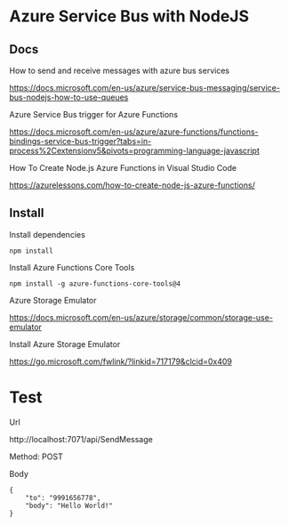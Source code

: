 # Azure Service Bus with NodeJS

## Docs

How to send and receive messages with azure bus services

https://docs.microsoft.com/en-us/azure/service-bus-messaging/service-bus-nodejs-how-to-use-queues

Azure Service Bus trigger for Azure Functions

https://docs.microsoft.com/en-us/azure/azure-functions/functions-bindings-service-bus-trigger?tabs=in-process%2Cextensionv5&pivots=programming-language-javascript

How To Create Node.js Azure Functions in Visual Studio Code

https://azurelessons.com/how-to-create-node-js-azure-functions/

## Install

Install dependencies

```
npm install
```

Install Azure Functions  Core Tools

```
npm install -g azure-functions-core-tools@4
```

Azure Storage Emulator

https://docs.microsoft.com/en-us/azure/storage/common/storage-use-emulator

Install Azure Storage Emulator

https://go.microsoft.com/fwlink/?linkid=717179&clcid=0x409

# Test

Url

http://localhost:7071/api/SendMessage

Method: POST

Body

```
{
    "to": "9991656778",
    "body": "Hello World!"
}
```